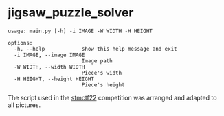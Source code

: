 # jigsaw_puzzle_solver

```
usage: main.py [-h] -i IMAGE -W WIDTH -H HEIGHT

options:
  -h, --help            show this help message and exit
  -i IMAGE, --image IMAGE
                        Image path
  -W WIDTH, --width WIDTH
                        Piece's width
  -H HEIGHT, --height HEIGHT
                        Piece's height

```

The script used in the [stmctf22](https://github.com/stmctf/stmctf22) competition was arranged and adapted to all pictures.
